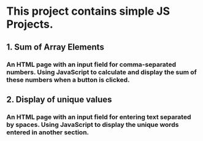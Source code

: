# This project contains simple JS Projects.

## 1. Sum of Array Elements
### An HTML page with an input field for comma-separated numbers. Using JavaScript to calculate and display the sum of these numbers when a button is clicked.  

## 2. Display of unique values
### An HTML page with an input field for entering text separated by spaces. Using JavaScript to display the unique words entered in another section.